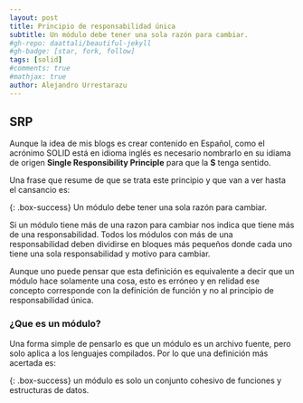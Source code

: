 ```yaml
---
layout: post
title: Principio de responsabilidad única
subtitle: Un módulo debe tener una sola razón para cambiar.
#gh-repo: daattali/beautiful-jekyll
#gh-badge: [star, fork, follow]
tags: [solid]
#comments: true
#mathjax: true
author: Alejandro Urrestarazu
---
```


## SRP

Aunque la idea de mis blogs es crear contenido en Español, como el acrónimo SOLID está en idioma inglés es necesario nombrarlo en su idiama de origen **Single Responsibility Principle** para que la **S** tenga sentido.

Una frase que resume de que se trata este principio y que van a ver hasta el cansancio es:

{: .box-success} 
Un módulo debe tener una sola razón para cambiar.

Si un módulo tiene más de una razon para cambiar nos indica que tiene más de una responsabilidad. Todos los módulos con más de una responsabilidad deben dividirse en bloques más pequeños donde cada uno tiene una sola responsabilidad y motivo para cambiar.

Aunque uno puede pensar que esta definición es equivalente a decir que un módulo hace solamente una cosa, esto es erróneo y en relidad ese concepto corresponde con la definición de función y no al principio de responsabilidad única.

### ¿Que es un módulo?

Una forma simple de pensarlo es que un módulo es un archivo fuente, pero solo aplica a los lenguajes compilados. Por lo que una definición más acertada es:

{: .box-success} 
un módulo es solo un conjunto cohesivo de funciones y estructuras de datos.
